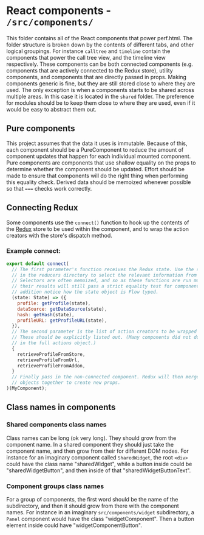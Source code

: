 # React components - `/src/components/`

This folder contains all of the React components that power perf.html. The folder structure is broken down by the contents of different tabs, and other logical groupings. For instance `calltree` and `timeline` contain the components that power the call tree view, and the timeline view respectively. These components can be both connected components (e.g. components that are actively connected to the Redux store), utility components, and components that are directly passed in props. Making components generic is fine, but they are still stored close to where they are used. The only exception is when a components starts to be shared across multiple areas. In this case it is located in the `shared` folder. The preference for modules should be to keep them close to where they are used, even if it would be easy to abstract them out.

## Pure components

This project assumes that the data it uses is immutable. Because of this, each component should be a PureComponent to reduce the amount of component updates that happen for each individual mounted component. Pure components are components that use shallow equality on the props to determine whether the component should be updated. Effort should be made to ensure that components will do the right thing when performing this equality check. Derived data should be memoized whenever possible so that `===` checks work correctly.

## Connecting Redux

Some components use the `connect()` function to hook up the contents of the [Redux](http://redux.js.org/) store to be used within the component, and to wrap the action creators with the store's dispatch method.

### Example connect:

```js
export default connect(
  // The first parameter's function receives the Redux state. Use the selectors located
  // in the reducers directory to select the relevant information from the state.
  // Selectors are often memoized, and so as these functions are run multiple times,
  // their results will still pass a strict equality test for component updates. In
  // addition notice how the state object is Flow typed.
  (state: State) => ({
    profile: getProfile(state),
    dataSource: getDataSource(state),
    hash: getHash(state),
    profileURL: getProfileURL(state),
  }),
  // The second parameter is the list of action creators to be wrapped with dispatch.
  // These should be explicitly listed out. (Many components did not do this and passed
  // in the full actions object.)
  {
    retrieveProfileFromStore,
    retrieveProfileFromUrl,
    retrieveProfileFromAddon,
  }
  // Finally pass in the non-connected component. Redux will then merge the various
  // objects together to create new props.
)(MyComponent);
```

## Class names in components

### Shared components class names

Class names can be long (ok very long). They should grow from the component name. In a shared component they should just take the component name, and then grow from their for different DOM nodes. For instance for an imaginary component called `SharedWidget`, the root `<div>` could have the class name "sharedWidget", while a button inside could be "sharedWidgetButton", and then inside of that "sharedWidgetButtonText".

### Component groups class names

For a group of components, the first word should be the name of the subdirectory, and then it should grow from there with the component names. For instance in an imaginary `src/components/widget` subdirectory, a `Panel` component would have the class "widgetComponent". Then a button element inside could have "widgetComponentButton".

